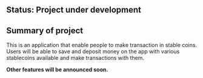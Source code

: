 ## Status: Project under development

## Summary of project
This is an application that enable people to make transaction in stable coins.
Users will be able to save and deposit money on the app with various stablecoins available and make transactions with them.

**Other features will be announced soon.**

